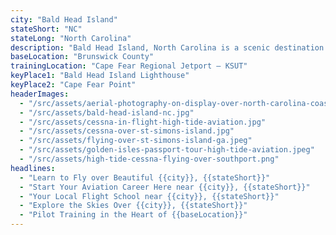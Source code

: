 ```yaml
---
city: "Bald Head Island"
stateShort: "NC"
stateLong: "North Carolina"
description: "Bald Head Island, North Carolina is a scenic destination known for its coastal beauty and regional charm. It offers an unforgettable view from the sky with landmarks like Bald Head Island Lighthouse and Cape Fear Point, making it a favorite among pilots and air tour guests."
baseLocation: "Brunswick County"
trainingLocation: "Cape Fear Regional Jetport – KSUT"
keyPlace1: "Bald Head Island Lighthouse"
keyPlace2: "Cape Fear Point"
headerImages:
  - "/src/assets/aerial-photography-on-display-over-north-carolina-coast.webp"
  - "/src/assets/bald-head-island-nc.jpg"
  - "/src/assets/cessna-in-flight-high-tide-aviation.jpg"
  - "/src/assets/cessna-over-st-simons-island.jpg"
  - "/src/assets/flying-over-st-simons-island-ga.jpeg"
  - "/src/assets/golden-isles-passport-tour-high-tide-aviation.jpeg"
  - "/src/assets/high-tide-cessna-flying-over-southport.png"
headlines:
  - "Learn to Fly over Beautiful {{city}}, {{stateShort}}"
  - "Start Your Aviation Career Here near {{city}}, {{stateShort}}"
  - "Your Local Flight School near {{city}}, {{stateShort}}"
  - "Explore the Skies Over {{city}}, {{stateShort}}"
  - "Pilot Training in the Heart of {{baseLocation}}"
---
```

